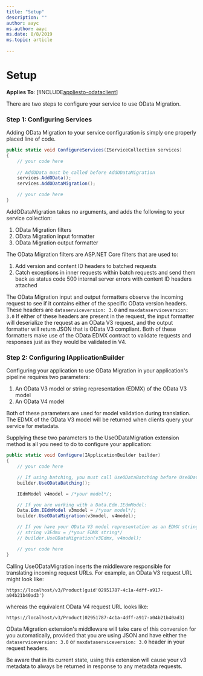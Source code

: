 ```yaml
---
title: "Setup"
description: ""
author: aayc
ms.author: aayc
ms.date: 8/8/2019
ms.topic: article
 
---
```

# Setup
**Applies To**: [!INCLUDE[appliesto-odataclient](../includes/appliesto-odatalib-v7.md)]

There are two steps to configure your service to use OData Migration.

### Step 1: Configuring Services

Adding OData Migration to your service configuration is simply one properly placed line of code.

```C#
public static void ConfigureServices(IServiceCollection services)
{
	// your code here
	
	// AddOData must be called before AddODataMigration
	services.AddOData();
	services.AddODataMigration();

	// your code here
}
```

AddODataMigration takes no arguments, and adds the following to your service collection:

1. OData Migration filters
2. OData Migration input formatter
3. OData Migration output formatter

The OData Migration filters are ASP.NET Core filters that are used to:

1. Add version and content ID headers to batched requests
2. Catch exceptions in inner requests within batch requests and send them back as status code 500 internal server errors with content ID headers attached

The OData Migration input and output formatters observe the incoming request to see if it contains either of the specific OData version headers.
These headers are `dataserviceversion: 3.0` and `maxdataserviceversion: 3.0`  If either of these headers are present in the request, the input formatter
will deserialize the request as an OData V3 request, and the output formatter will return JSON that is OData V3 compliant.  Both of these formatters
make use of the OData EDMX contract to validate requests and responses just as they would be validated in V4.

### Step 2: Configuring IApplicationBuilder

Configuring your application to use OData Migration in your application's pipeline requires two parameters:

1. An OData V3 model or string representation (EDMX) of the OData V3 model
2. An OData V4 model

Both of these parameters are used for model validation during translation.  The EDMX of the OData V3 model will be returned when clients query your service for metadata.

Supplying these two parameters to the UseODataMigration extension method is all you need to do to configure your application:
```C#
public static void Configure(IApplicationBuilder builder)
{
	// your code here

	// If using batching, you must call UseODataBatching before UseODataMigration
	builder.UseODataBatching();

	IEdmModel v4model = /*your model*/;

	// If you are working with a Data.Edm.IEdmModel:
	Data.Edm.IEdmModel v3model = /*your model*/;
	builder.UseODataMigration(v3model, v4model);

	// If you have your OData V3 model representation as an EDMX string (e.g., by querying your V3 service for metadata)
	// string v3Edmx = /*your EDMX string*/
	// builder.UseODataMigration(v3Edmx, v4model);

	// your code here
}
```

Calling UseODataMigration inserts the middleware responsible for translating incoming request URLs.  For example, an OData V3 request URL might look like:

```
https://localhost/v3/Product(guid'02951787-4c1a-4dff-a917-a04b21b40ad3')
```

whereas the equivalent OData V4 request URL looks like:

```
https://localhost/v3/Product(02951787-4c1a-4dff-a917-a04b21b40ad3)
```

OData Migration extension's middleware will take care of this conversion for you automatically, provided that you are using JSON and have either the `dataserviceversion: 3.0` or `maxdataserviceversion: 3.0` header in your request headers.

Be aware that in its current state, using this extension will cause your v3 metadata to always be returned in response to any metadata requests.